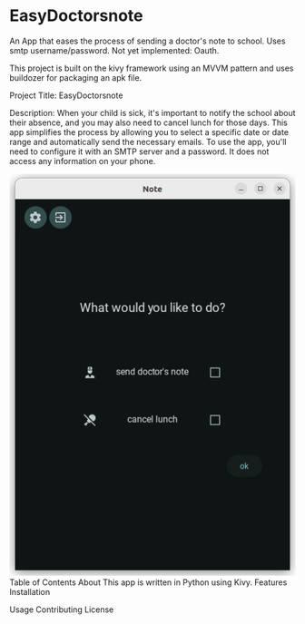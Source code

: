 # EasyDoctorsnote
An App that eases the process of sending a doctor's note to school. Uses smtp username/password. Not yet implemented: Oauth.

This project is built on the kivy framework using an MVVM pattern and uses buildozer for packaging an apk file. 


Project Title:
EasyDoctorsnote



Description:
When your child is sick, it's important to notify the school about their 
absence, and you may also need to cancel lunch for those days. This app
simplifies the process by allowing you to select a specific date or 
date range and automatically send the necessary emails. To use the app,
you'll need to configure it with an SMTP server and a password. 
It does not access any information on your phone.

![Alt text](./images/Main_Screen.png)
Table of Contents
About
This app is written in Python using Kivy.
Features
Installation

Usage
Contributing
License

